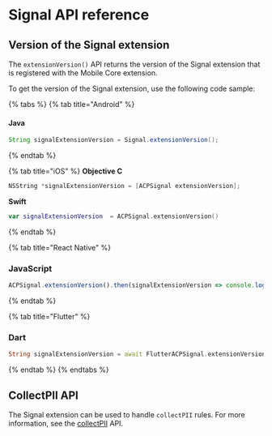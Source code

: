 # Signal API reference

## Version of the Signal extension

The `extensionVersion()` API returns the version of the Signal extension that is registered with the Mobile Core extension.

To get the version of the Signal extension, use the following code sample:

{% tabs %}
{% tab title="Android" %}
#### Java

```java
String signalExtensionVersion = Signal.extensionVersion();
```
{% endtab %}

{% tab title="iOS" %}
**Objective C**

```objectivec
NSString *signalExtensionVersion = [ACPSignal extensionVersion];
```

**Swift**

```swift
var signalExtensionVersion  = ACPSignal.extensionVersion()
```
{% endtab %}

{% tab title="React Native" %}
### JavaScript

```jsx
ACPSignal.extensionVersion().then(signalExtensionVersion => console.log("AdobeExperienceSDK: ACPSignal version: " + signalExtensionVersion));
```
{% endtab %}

{% tab title="Flutter" %}
### Dart

```dart
String signalExtensionVersion = await FlutterACPSignal.extensionVersion;
```
{% endtab %}
{% endtabs %}

## CollectPII API

The Signal extension can be used to handle `collectPII` rules. For more information, see the [collectPII](https://aep-sdks.gitbook.io/docs/using-mobile-extensions/mobile-core/mobile-core-api-reference#collect-pii) API.


